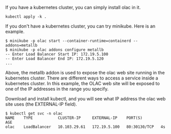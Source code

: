 If you have a kubernetes cluster, you can simply install olac in it.

```
kubectl apply -k .
```

If you don't have a kubernetes cluster, you can try minikube. Here is an
example.

```
$ minikube -p olac start --container-runtime=containerd --addons=metallb
$ minikube -p olac addons configure metallb
-- Enter Load Balancer Start IP: 172.19.5.100
-- Enter Load Balancer End IP: 172.19.5.120
...
```

Above, the metallb addon is used to expose the olac web site running in
the kubernetes cluster. There are different ways to access a service inside
a kubernetes cluster. In this example, the OLAC web site will be exposed to
one of the IP addresses in the range you specify.

Download and install kubectl, and you will see what IP address the olac
web site uses (the EXTERNAL-IP field).

```
$ kubectl get svc -n olac
NAME    TYPE           CLUSTER-IP     EXTERNAL-IP    PORT(S)        AGE
olac    LoadBalancer   10.103.29.61   172.19.5.100   80:30130/TCP   4s
```
